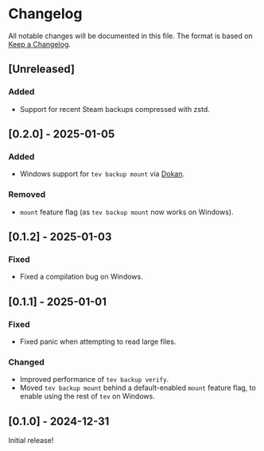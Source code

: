 # Changelog
All notable changes will be documented in this file. The format is based on
[Keep a Changelog](https://keepachangelog.com/en/1.0.0/).

## [Unreleased]
### Added
- Support for recent Steam backups compressed with zstd.

## [0.2.0] - 2025-01-05
### Added
- Windows support for `tev backup mount` via [Dokan](https://github.com/dokan-dev/dokany).

### Removed
- `mount` feature flag (as `tev backup mount` now works on Windows).

## [0.1.2] - 2025-01-03
### Fixed
- Fixed a compilation bug on Windows.

## [0.1.1] - 2025-01-01
### Fixed
- Fixed panic when attempting to read large files.

### Changed
- Improved performance of `tev backup verify`.
- Moved `tev backup mount` behind a default-enabled `mount` feature flag, to
  enable using the rest of `tev` on Windows.

## [0.1.0] - 2024-12-31
Initial release!
